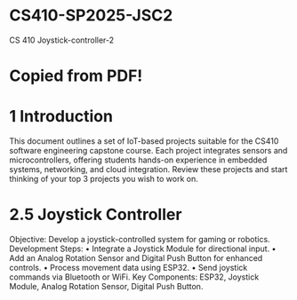 # CS410-SP2025-JSC2
CS 410 Joystick-controller-2

# Copied from PDF!
# 1 Introduction
This document outlines a set of IoT-based projects suitable for the CS410 software engineering
capstone course. Each project integrates sensors and microcontrollers, offering students hands-on
experience in embedded systems, networking, and cloud integration. Review these projects and
start thinking of your top 3 projects you wish to work on.
# 2.5 Joystick Controller
Objective: Develop a joystick-controlled system for gaming or robotics.
Development Steps:
• Integrate a Joystick Module for directional input.
• Add an Analog Rotation Sensor and Digital Push Button for enhanced controls.
• Process movement data using ESP32.
• Send joystick commands via Bluetooth or WiFi.
Key Components: ESP32, Joystick Module, Analog Rotation Sensor, Digital Push Button.
